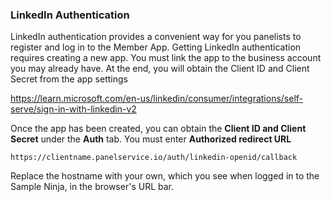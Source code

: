 ### LinkedIn Authentication
LinkedIn authentication provides a convenient way for you panelists to register and log in to the Member App. Getting LinkedIn authentication requires creating a new app. You must link the app to the business account you may already have. At the end, you will obtain the Client ID and Client Secret from the app settings

https://learn.microsoft.com/en-us/linkedin/consumer/integrations/self-serve/sign-in-with-linkedin-v2

Once the app has been created, you can obtain the **Client ID and Client Secret** under the **Auth** tab. You must enter **Authorized redirect URL**

```
https://clientname.panelservice.io/auth/linkedin-openid/callback
```

Replace the hostname with your own, which you see when logged in to the Sample Ninja, in the browser's URL bar.
